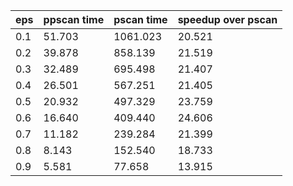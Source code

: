 eps | ppscan time | pscan time | speedup over pscan
--- | --- | --- | ---
0.1 | 51.703 | 1061.023 | 20.521
0.2 | 39.878 | 858.139 | 21.519
0.3 | 32.489 | 695.498 | 21.407
0.4 | 26.501 | 567.251 | 21.405
0.5 | 20.932 | 497.329 | 23.759
0.6 | 16.640 | 409.440 | 24.606
0.7 | 11.182 | 239.284 | 21.399
0.8 | 8.143 | 152.540 | 18.733
0.9 | 5.581 | 77.658 | 13.915
